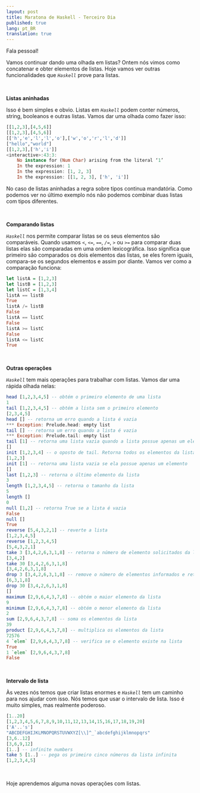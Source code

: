 ```yaml
---
layout: post
title: Maratona de Haskell - Terceiro Dia
published: true
lang: pt_BR
translation: true
---
```


Fala pessoal!

Vamos continuar dando uma olhada em listas?
Ontem nós vimos como concatenar e obter elementos de listas. Hoje vamos ver outras funcionalidades que *`Haskell`* prove para listas.

<br />

**Listas aninhadas**

Isso é bem simples e obvio. Listas em *`Haskell`* podem conter números, string, booleanos e outras listas.
Vamos dar uma olhada como fazer isso:
```haskell
[[1,2,3],[4,5,6]]
[[1,2,3],[4,5,6]]
[['h','e','l','l','o'],['w','o','r','l','d']]
["hello","world"]
[[1,2,3],['h','i']]
<interactive>:43:3:
    No instance for (Num Char) arising from the literal ‘1’
    In the expression: 1
    In the expression: [1, 2, 3]
    In the expression: [[1, 2, 3], ['h', 'i']]
```
No caso de listas aninhadas a regra sobre tipos continua mandatória. Como podemos ver no último exemplo nós não podemos combinar duas listas com tipos diferentes.

<br />

**Comparando listas**

*`Haskell`* nos permite comparar listas se os seus elementos são comparáveis. Quando usamos *`<`*, *`<=`*, *`==`*, *`/=`*, *`>`* ou *`>=`* para comparar duas listas elas são comparadas em uma ordem lexicográfica. Isso significa que primeiro são comparados os dois elementos das listas, se eles forem iguais, compara-se os segundos elementos e assim por diante.
Vamos ver como a comparação funciona:
```haskell
let listA = [1,2,3]
let listB = [1,2,3]
let listC = [1,3,4]
listA == listB
True
listA /= listB
False
listA == listC
False
listA >= listC
False
listA <= listC
True
```
<br />

**Outras operações**

*`Haskell`* tem mais operações para trabalhar com listas. Vamos dar uma rápida olhada nelas:
```haskell
head [1,2,3,4,5] -- obtém o primeiro elemento de uma lista
1
tail [1,2,3,4,5] -- obtém a lista sem o primeiro elemento
[2,3,4,5]
head [] -- retorna um erro quando a lista é vazia
*** Exception: Prelude.head: empty list
tail [] -- retorna um erro quando a lista é vazia
*** Exception: Prelude.tail: empty list
tail [1] -- retorna uma lista vazia quando a lista possue apenas um elemento
[]
init [1,2,3,4] -- o oposto de tail. Retorna todos os elementos da lista menos o último
[1,2,3]
init [1] -- retorna uma lista vazia se ela possue apenas um elemento
[]
last [1,2,3] -- retorna o último elemento da lista
3
length [1,2,3,4,5] -- retorna o tamanho da lista
5
length []
0
null [1,2] -- retorna True se a lista é vazia
False
null []
True
reverse [5,4,3,2,1] -- reverte a lista
[1,2,3,4,5]
reverse [1,2,3,4,5]
[5,4,3,2,1]
take 3 [3,4,2,6,3,1,8] -- retorna o número de elemento solicitados da lista
[3,4,2]
take 30 [3,4,2,6,3,1,8]
[3,4,2,6,3,1,8]
drop 3 [3,4,2,6,3,1,8] -- remove o número de elementos informados e retorna uma nova lista
[6,3,1,8]
drop 30 [3,4,2,6,3,1,8]
[]
maximum [2,9,6,4,3,7,8] -- obtém o maior elemento da lista
9
minimum [2,9,6,4,3,7,8] -- obtém o menor elemento da lista
2
sum [2,9,6,4,3,7,8] -- soma os elementos da lista
39
product [2,9,6,4,3,7,8] -- multiplica os elementos da lista
72576
4 `elem` [2,9,6,4,3,7,8] -- verifica se o elemento existe na lista
True
1 `elem` [2,9,6,4,3,7,8]
False
```
<br />

**Intervalo de lista**

Às vezes nós temos que criar listas enormes e *`Haskell`* tem um caminho para nos ajudar com isso. Nós temos que usar o intervalo de lista. Isso é muito simples, mas realmente poderoso.
```haskell
[1..20]
[1,2,3,4,5,6,7,8,9,10,11,12,13,14,15,16,17,18,19,20]
['A'..'s']
"ABCDEFGHIJKLMNOPQRSTUVWXYZ[\\]^_`abcdefghijklmnopqrs"
[3,6..12]
[3,6,9,12]
[1..] -- infinite numbers
take 5 [1..] -- pega os primeiro cinco números da lista infinita
[1,2,3,4,5]
```
<br />

Hoje aprendemos alguma novas operações com listas.
